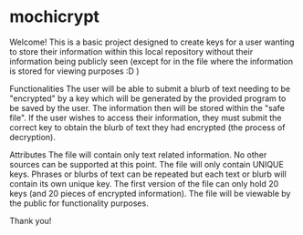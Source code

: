# mochicrypt
Welcome! This is a basic project designed to create keys for a user wanting to store their information within this local repository without their information being publicly seen (except for in the file where the information is stored for viewing purposes :D ) 

Functionalities
The user will be able to submit a blurb of text needing to be "encrypted" by a key which will be generated by the provided program to be saved by the user. The information then will be stored within the "safe file". If the user wishes to access their information, they must submit the correct key to obtain the blurb of text they had encrypted (the process of decryption).

Attributes
The file will contain only text related information. No other sources can be supported at this point.
The file will only contain UNIQUE keys. Phrases or blurbs of text can be repeated but each text or blurb will contain its own unique key.
The first version of the file can only hold 20 keys (and 20 pieces of encrypted information).
The file will be viewable by the public for functionality purposes.

Thank you!
